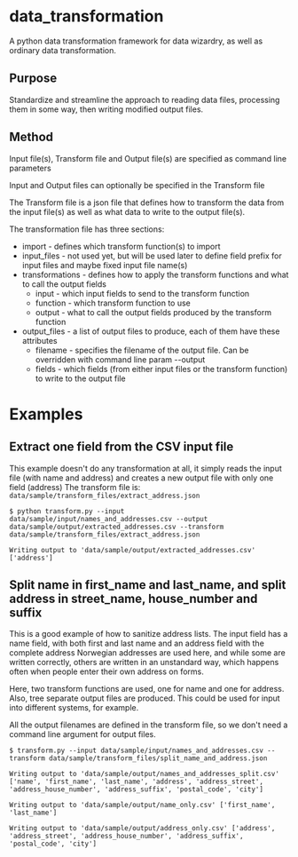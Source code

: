 # data_transformation
A python data transformation framework for data wizardry, as well as ordinary data transformation.

## Purpose
Standardize and streamline the approach to reading data files, processing them in some way, then writing modified output files.

## Method
Input file(s), Transform file and Output file(s) are specified as command line parameters

Input and Output files can optionally be specified in the Transform file

The Transform file is a json file that defines how to transform the data from the input file(s) as well as what data to write to the output file(s).

The transformation file has three sections:
- import - defines which transform function(s) to import
- input_files - not used yet, but will be used later to define field prefix for input files and maybe fixed input file name(s)
- transformations - defines how to apply the transform functions and what to call the output fields
  - input - which input fields to send to the transform function
  - function - which transform function to use
  - output - what to call the output fields produced by the transform function
- output_files - a list of output files to produce, each of them have these attributes
  - filename - specifies the filename of the output file. Can be overridden with command line param --output
  - fields - which fields (from either input files or the transform function) to write to the output file

# Examples
## Extract one field from the CSV input file
This example doesn't do any transformation at all, it simply reads the input file (with name and address) and creates a new output file with only one field (address)
The transform file is: `data/sample/transform_files/extract_address.json`

`$ python transform.py --input data/sample/input/names_and_addresses.csv --output data/sample/output/extracted_addresses.csv --transform data/sample/transform_files/extract_address.json`

`Writing output to 'data/sample/output/extracted_addresses.csv' ['address']`

## Split name in first_name and last_name, and split address in street_name, house_number and suffix
This is a good example of how to sanitize address lists. The input field has a name field, with both first and last name and an address field with the complete address Norwegian addresses are used here, and while some are written correctly, others are written in an unstandard way, which happens often when people enter their own address on forms.

Here, two transform functions are used, one for name and one for address. Also, tree separate output files are produced. This could be used for input into different systems, for example.

All the output filenames are defined in the transform file, so we don't need a command line argument for output files.

`$ transform.py --input data/sample/input/names_and_addresses.csv --transform data/sample/transform_files/split_name_and_address.json`

`Writing output to 'data/sample/output/names_and_addresses_split.csv' ['name', 'first_name', 'last_name', 'address', 'address_street', 'address_house_number', 'address_suffix', 'postal_code', 'city']`

`Writing output to 'data/sample/output/name_only.csv' ['first_name', 'last_name']`

`Writing output to 'data/sample/output/address_only.csv' ['address', 'address_street', 'address_house_number', 'address_suffix', 'postal_code', 'city']`

